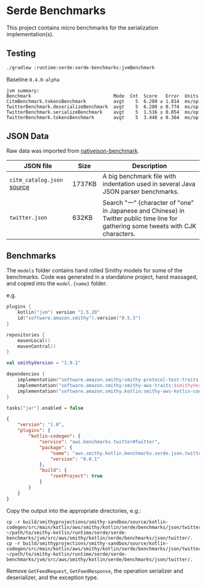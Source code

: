 # Serde Benchmarks

This project contains micro benchmarks for the serialization implementation(s).

## Testing

```sh
./gradlew :runtime:serde:serde-benchmarks:jvmBenchmark
```

Baseline `0.4.0-alpha`

```
jvm summary:
Benchmark                              Mode  Cnt  Score   Error  Units
CitmBenchmark.tokensBenchmark          avgt    5  6.289 ± 1.814  ms/op
TwitterBenchmark.deserializeBenchmark  avgt    5  6.280 ± 0.774  ms/op
TwitterBenchmark.serializeBenchmark    avgt    5  1.516 ± 0.054  ms/op
TwitterBenchmark.tokensBenchmark       avgt    5  3.448 ± 0.364  ms/op
```

## JSON Data
Raw data was imported from [nativejson-benchmark](https://github.com/miloyip/nativejson-benchmark).

JSON file   | Size | Description
------------|------|-----------------------
`citm_catalog.json` [source](https://github.com/RichardHightower/json-parsers-benchmark/blob/master/data/citm_catalog.json) | 1737KB | A big benchmark file with indentation used in several Java JSON parser benchmarks.
`twitter.json` | 632KB | Search "一" (character of "one" in Japanese and Chinese) in Twitter public time line for gathering some tweets with CJK characters.


## Benchmarks

The `models` folder contains hand rolled Smithy models for some of the benchmarks. Code was generated in a standalone
project, hand massaged, and copied into the `model.{name}` folder. 

e.g.

```kotlin
plugins {
    kotlin("jvm") version "1.5.20"
    id("software.amazon.smithy").version("0.5.3")
}

repositories {
    mavenLocal()
    mavenCentral()
}

val smithyVersion = "1.9.1"

dependencies {
    implementation("software.amazon.smithy:smithy-protocol-test-traits:$smithyVersion")
    implementation("software.amazon.smithy:smithy-aws-traits:$smithyVersion")
    implementation("software.amazon.smithy.kotlin:smithy-aws-kotlin-codegen:0.4.0-alpha")
}

tasks["jar"].enabled = false
```

```json
{
    "version": "1.0",
    "plugins": {
        "kotlin-codegen": {
            "service": "aws.benchmarks.twitter#Twitter",
            "package": {
                "name": "aws.smithy.kotlin.benchmarks.serde.json.twitter",
                "version": "0.0.1"
            },
            "build": {
                "rootProject": true
            }
        }
    }
}
```

Copy the output into the appropriate directories, e.g.:

```shell
cp -r build/smithyprojections/smithy-sandbox/source/kotlin-codegen/src/main/kotlin/aws/smithy/kotlin/serde/benchmarks/json/twitter/model ~/path/to/smithy-kotlin/runtime/serde/serde-benchmarks/jvm/src/aws/smithy/kotlin/serde/benchmarks/json/twitter/.
cp -r build/smithyprojections/smithy-sandbox/source/kotlin-codegen/src/main/kotlin/aws/smithy/kotlin/serde/benchmarks/json/twitter/transform ~/path/to/smithy-kotlin/runtime/serde/serde-benchmarks/jvm/src/aws/smithy/kotlin/serde/benchmarks/json/twitter/.
```

Remove `GetFeedRequest`, `GetFeedResponse`, the operation serializer and deserializer, and the exception type.